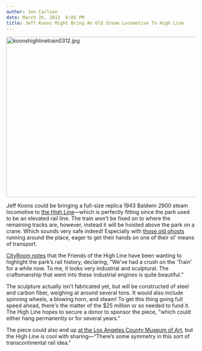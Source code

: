 ```yaml
---
author: Jen Carlson
date: March 26, 2012  6:05 PM
title: Jeff Koons Might Bring An Old Steam Locomotive To High Line
---
```


<p><span class="mt-enclosure mt-enclosure-image" style="display: inline;"> <img alt="koonshighlinetrain0312.jpg" src="https://web.archive.org/web/20130529005122im_/http://gothamist.com/attachments/arts_jen/koonshighlinetrain0312.jpg" width="640" height="427" class="image-none"> </span></p>

<p>Jeff Koons could be bringing a full-size replica 1943 Baldwin 2900 steam locomotive to <a href="https://web.archive.org/web/20130529005122/http://gothamist.com/tags/highline">the High Line</a>&#x2014;which is perfectly fitting since the park used to be an elevated rail line. The train won&apos;t be fixed on to where the remaining tracks are, however, instead it will be hoisted above the park on a crane. Which sounds very safe indeed! Especially with <a href="https://web.archive.org/web/20130529005122/http://gothamist.com/2009/06/18/is_the_high_line_cursed.php">those old ghosts</a> running around the place, eager to get their hands on one of their ol&apos; means of transport.</p>

<p><a href="https://web.archive.org/web/20130529005122/http://cityroom.blogs.nytimes.com/2012/03/26/high-line-may-mix-past-with-koonss-vision/?partner=rss&amp;emc=rss&amp;pagewanted=all">CityRoom notes</a> that the Friends of the High Line have been wanting to highlight the park&#x2019;s rail history, declaring, &#x201C;We&#x2019;ve had a crush on the &#x2018;Train&#x2019; for a while now. To me, it looks very industrial and sculptural. The craftsmanship that went into these industrial engines is quite beautiful.&#x201D;</p>

<p>The sculpture actually isn&apos;t fabricated yet, but will be constructed of steel and carbon fiber, weighing at around several tons. It would also include spinning wheels, a blowing horn, and steam! To get this thing going full speed ahead, there&apos;s the matter of the $25 million or so needed to fund it. The High Line hopes to secure a donor to sponsor the piece, &quot;which could either hang permanently or for several years.&quot;</p>

<p>The piece could also end up <a href="https://web.archive.org/web/20130529005122/http://arrestedmotion.com/2009/04/jeff-koons-lacma-train-crane-project/">at the Los Angeles County Museum of Art</a>, but the High Line is cool with sharing&#x2014;&#x201C;There&#x2019;s some symmetry in this sort of transcontinental rail idea.&quot;</p>
